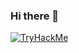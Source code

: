 ### Hi there 👋
<html><a href="https://tryhackme.com/p/OscarWosSzlaga"><img src="https://tryhackme-badges.s3.amazonaws.com/OscarWosSzlaga.png" alt="TryHackMe"></a></html>
<!--
**OSCAR-WOS/OSCAR-WOS** is a ✨ _special_ ✨ repository because its `README.md` (this file) appears on your GitHub profile.

Here are some ideas to get you started:

- 🔭 I’m currently working on ...
- 🌱 I’m currently learning ...
- 👯 I’m looking to collaborate on ...
- 🤔 I’m looking for help with ...
- 💬 Ask me about ...
- 📫 How to reach me: ...
- 😄 Pronouns: ...
- ⚡ Fun fact: ...
-->
